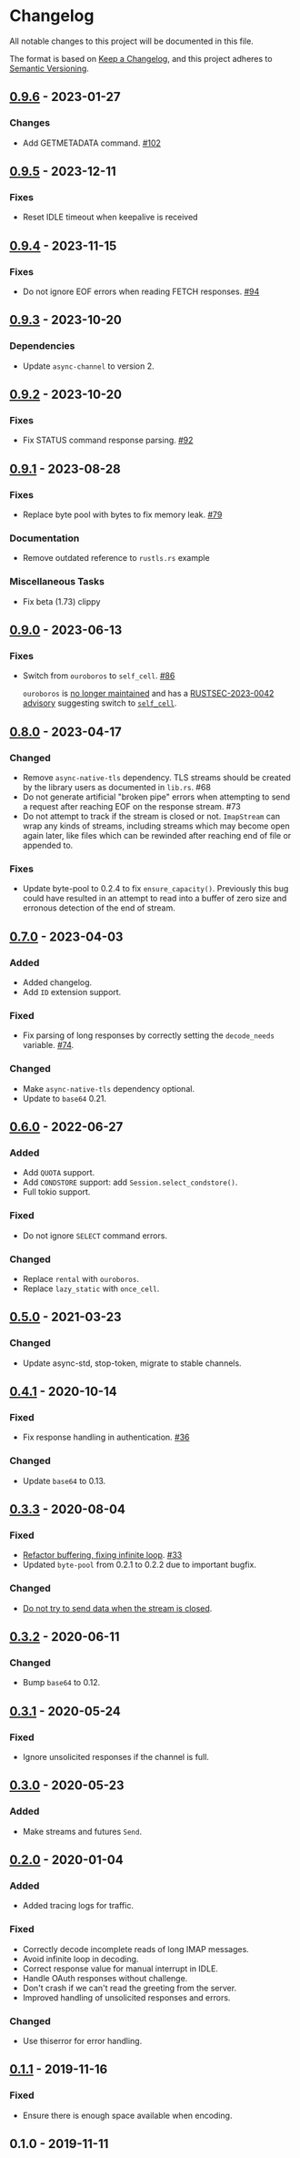 # Changelog 

All notable changes to this project will be documented in this file.

The format is based on [Keep a Changelog](https://keepachangelog.com/en/1.0.0/),
and this project adheres to [Semantic Versioning](https://semver.org/spec/v2.0.0.html).

## [0.9.6] - 2023-01-27

### Changes

- Add GETMETADATA command. [#102](https://github.com/async-email/async-imap/pull/102)

## [0.9.5] - 2023-12-11

### Fixes

- Reset IDLE timeout when keepalive is received

## [0.9.4] - 2023-11-15

### Fixes

- Do not ignore EOF errors when reading FETCH responses. [#94](https://github.com/async-email/async-imap/pull/94)

## [0.9.3] - 2023-10-20

### Dependencies

- Update `async-channel` to version 2.

## [0.9.2] - 2023-10-20

### Fixes

- Fix STATUS command response parsing. [#92](https://github.com/async-email/async-imap/pull/92)

## [0.9.1] - 2023-08-28

### Fixes

- Replace byte pool with bytes to fix memory leak. [#79](https://github.com/async-email/async-imap/pull/79)

### Documentation

- Remove outdated reference to `rustls.rs` example

### Miscellaneous Tasks

- Fix beta (1.73) clippy

## [0.9.0] - 2023-06-13

### Fixes

- Switch from `ouroboros` to `self_cell`. [#86](https://github.com/async-email/async-imap/pull/86)

  `ouroboros` is [no longer maintained](https://github.com/joshua-maros/ouroboros/issues/88) and has a [RUSTSEC-2023-0042 advisory](https://rustsec.org/advisories/RUSTSEC-2023-0042) suggesting switch to [`self_cell`](https://github.com/Voultapher/self_cell).

## [0.8.0] - 2023-04-17

### Changed

- Remove `async-native-tls` dependency. TLS streams should be created by the library users as documented in `lib.rs`. #68
- Do not generate artificial "broken pipe" errors when attempting to send a request
  after reaching EOF on the response stream. #73
- Do not attempt to track if the stream is closed or not.
  `ImapStream` can wrap any kinds of streams, including streams which may become open again later,
  like files which can be rewinded after reaching end of file or appended to.

### Fixes

- Update byte-pool to 0.2.4 to fix `ensure_capacity()`.
  Previously this bug could have resulted in an attempt to read into a buffer of zero size
  and erronous detection of the end of stream.

## [0.7.0] - 2023-04-03

### Added

- Added changelog.
- Add `ID` extension support.

### Fixed

- Fix parsing of long responses by correctly setting the `decode_needs` variable. [#74](https://github.com/async-email/async-imap/pull/74).

### Changed

- Make `async-native-tls` dependency optional.
- Update to `base64` 0.21.

## [0.6.0] - 2022-06-27

### Added

- Add `QUOTA` support.
- Add `CONDSTORE` support: add `Session.select_condstore()`.
- Full tokio support.

### Fixed

- Do not ignore `SELECT` command errors.

### Changed

- Replace `rental` with `ouroboros`.
- Replace `lazy_static` with `once_cell`.

## [0.5.0] - 2021-03-23

### Changed

- Update async-std, stop-token, migrate to stable channels.

## [0.4.1] - 2020-10-14

### Fixed

- Fix response handling in authentication. [#36](https://github.com/async-email/async-imap/pull/36)

### Changed

- Update `base64` to 0.13.

## [0.3.3] - 2020-08-04

### Fixed

- [Refactor buffering, fixing infinite loop](https://github.com/async-email/async-imap/commit/9a7097dd446784257ad9a546c6f77188e983acd6). [#33](https://github.com/async-email/async-imap/pull/33)
- Updated `byte-pool` from 0.2.1 to 0.2.2 due to important bugfix.

### Changed

- [Do not try to send data when the stream is closed](https://github.com/async-email/async-imap/commit/68f21e5921a002e172d5ffadc45c62bf882a68d6).

## [0.3.2] - 2020-06-11

### Changed

- Bump `base64` to 0.12.

## [0.3.1] - 2020-05-24

### Fixed

- Ignore unsolicited responses if the channel is full.

## [0.3.0] - 2020-05-23

### Added

- Make streams and futures `Send`.

## [0.2.0] - 2020-01-04

### Added

- Added tracing logs for traffic.

### Fixed

- Correctly decode incomplete reads of long IMAP messages.
- Avoid infinite loop in decoding.
- Correct response value for manual interrupt in IDLE.
- Handle OAuth responses without challenge.
- Don't crash if we can't read the greeting from the server.
- Improved handling of unsolicited responses and errors.

### Changed

- Use thiserror for error handling.

## [0.1.1] - 2019-11-16

### Fixed

- Ensure there is enough space available when encoding.

## 0.1.0 - 2019-11-11

[0.9.6]: https://github.com/async-email/async-imap/compare/v0.9.5...v0.9.6
[0.9.5]: https://github.com/async-email/async-imap/compare/v0.9.4...v0.9.5
[0.9.4]: https://github.com/async-email/async-imap/compare/v0.9.3...v0.9.4
[0.9.3]: https://github.com/async-email/async-imap/compare/v0.9.2...v0.9.3
[0.9.2]: https://github.com/async-email/async-imap/compare/v0.9.1...v0.9.2
[0.9.1]: https://github.com/async-email/async-imap/compare/v0.9.0...v0.9.1
[0.9.0]: https://github.com/async-email/async-imap/compare/v0.8.0...v0.9.0
[0.8.0]: https://github.com/async-email/async-imap/compare/v0.7.0...v0.8.0
[0.7.0]: https://github.com/async-email/async-imap/compare/v0.6.0...v0.7.0
[0.6.0]: https://github.com/async-email/async-imap/compare/v0.5.0...v0.6.0
[0.5.0]: https://github.com/async-email/async-imap/compare/v0.4.1...v0.5.0
[0.4.1]: https://github.com/async-email/async-imap/compare/v0.4.0...v0.4.1
[0.4.0]: https://github.com/async-email/async-imap/compare/v0.3.3...v0.4.0
[0.3.3]: https://github.com/async-email/async-imap/compare/v0.3.2...v0.3.3
[0.3.2]: https://github.com/async-email/async-imap/compare/v0.3.1...v0.3.2
[0.3.1]: https://github.com/async-email/async-imap/compare/v0.3.0...v0.3.1
[0.3.0]: https://github.com/async-email/async-imap/compare/v0.2.0...v0.3.0
[0.2.0]: https://github.com/async-email/async-imap/compare/v0.1.1...v0.2.0
[0.1.1]: https://github.com/async-email/async-imap/compare/v0.1.0...v0.1.1
